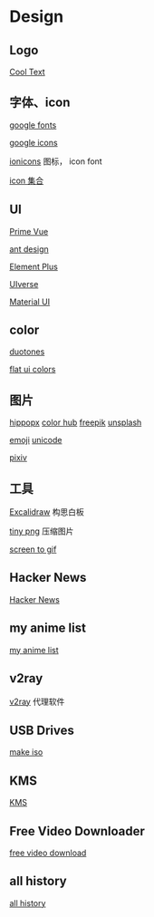 # Design

## Logo

[Cool Text](https://cooltext.com/)

## 字体、icon

[google fonts](https://fonts.google.com/)

[google icons](https://fonts.google.com/icons)

[ionicons](https://ionic.io/ionicons) 图标， icon font

[icon 集合](https://icones.js.org/)

## UI

[Prime Vue](https://primevue.org/)

[ant design](https://ant.design/)

[Element Plus](https://element-plus.org/)

[UIverse](https://uiverse.io/)

[Material UI](https://mui.com/)

## color

[duotones](https://duotones.co/)

[flat ui colors](https://flatuicolors.com/)

## 图片

[hippopx](https://www.hippopx.com/zh)
[color hub](https://www.colorhub.me/)
[freepik](https://www.freepik.com/)
[unsplash](https://unsplash.com/)

[emoji](https://www.webfx.com/tools/emoji-cheat-sheet/)
[unicode](https://home.unicode.org/)

[pixiv](https://www.pixiv.net/)

## 工具

[Excalidraw](https://plus.excalidraw.com/) 构思白板

[tiny png](https://tinypng.com/) 压缩图片

[screen to gif](https://www.screentogif.com/)

## Hacker News

[Hacker News](https://news.ycombinator.com/news)

## my anime list

[my anime list](https://myanimelist.net/)

## v2ray

[v2ray](https://v2ray.com/) 代理软件

## USB Drives

[make iso](https://etcher.balena.io/)

## KMS

[KMS](https://github.com/zbezj/HEU_KMS_Activator/releases)

## Free Video Downloader

[free video download](https://www.videofk.com/)

## all history

[all history](https://www.allhistory.com/)
